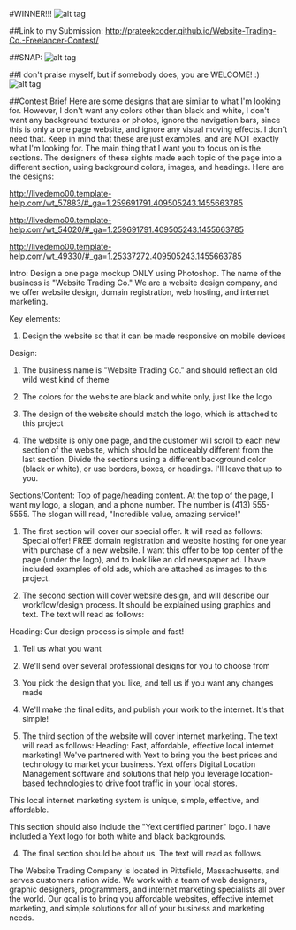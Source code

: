 #WINNER!!!
![alt tag](http://i68.tinypic.com/2nlfnh0.jpg)

##Link to my Submission:
  http://prateekcoder.github.io/Website-Trading-Co.-Freelancer-Contest/
  
##SNAP:
 ![alt tag](http://i65.tinypic.com/1zf4cpf.png)

##I don't praise myself, but if somebody does, you are WELCOME! :)
![alt tag](http://i63.tinypic.com/w82d5i.png)

##Contest Brief
Here are some designs that are similar to what I'm looking for. However, I don't want any colors other than black and white, I don't want any background textures or photos, ignore the navigation bars, since this is only a one page website, and ignore any visual moving effects. I don't need that. Keep in mind that these are just examples, and are NOT exactly what I'm looking for. The main thing that I want you to focus on is the sections. The designers of these sights made each topic of the page into a different section, using background colors, images, and headings. Here are the designs:

http://livedemo00.template-help.com/wt_57883/#_ga=1.259691791.409505243.1455663785

http://livedemo00.template-help.com/wt_54020/#_ga=1.259691791.409505243.1455663785

http://livedemo00.template-help.com/wt_49330/#_ga=1.25337272.409505243.1455663785

Intro:
Design a one page mockup ONLY using Photoshop. The name of the business is "Website Trading Co." We are a website design company, and we offer website design, domain registration, web hosting, and internet marketing.

Key elements:
1. Design the website so that it can be made responsive on mobile devices

Design:

1.  The business name is "Website Trading Co." and should reflect an old wild west kind of theme

2. The colors for the website are black and white only, just like the logo

3. The design of the website should match the logo, which is attached to this project

4. The website is only one page, and the customer will scroll to each new section of the website, which should be noticeably different from the last section. Divide the sections using a different background color (black or white), or use borders, boxes, or headings. I'll leave that up to you.

Sections/Content:
Top of page/heading content. At the top of the page, I want my logo, a slogan, and a phone number. The number is (413) 555-5555. The slogan will read, "Incredible value, amazing service!"

1. The first section will cover our special offer. It will read as follows: 
Special offer! FREE domain registration and website hosting for one year with purchase of a new website. I want this offer to be top center of the page (under the logo), and to look like an old newspaper ad. I have included examples of old ads, which are attached as images to this project.

2. The second section will cover website design, and will describe our workflow/design process. It should be explained using graphics and text. The text will read as follows:

Heading: Our design process is simple and fast!

1. Tell us what you want

2. We'll send over several professional designs for you to choose from

3. You pick the design that you like, and tell us if you want any changes made

4. We'll make the final edits, and publish your work to the internet. It's that simple!

3. The third section of the website will cover internet marketing. The text will read as follows:
Heading: Fast, affordable, effective local internet marketing! 
We've partnered with Yext to bring you the best prices and technology to market your business. Yext offers Digital Location Management software and solutions that help you leverage location-based technologies to drive foot traffic in your local stores.

This local internet marketing system is unique, simple, effective, and affordable.

This section should also include the "Yext certified partner" logo. I have included a Yext logo for both white and black backgrounds.

4. The final section should be about us. The text will read as follows.

The Website Trading Company is located in Pittsfield, Massachusetts, and serves customers nation wide. We work with a team of web designers, graphic designers, programmers, and internet marketing specialists all over the world. Our goal is to bring you affordable websites, effective internet marketing, and simple solutions for all of your business and marketing needs.

